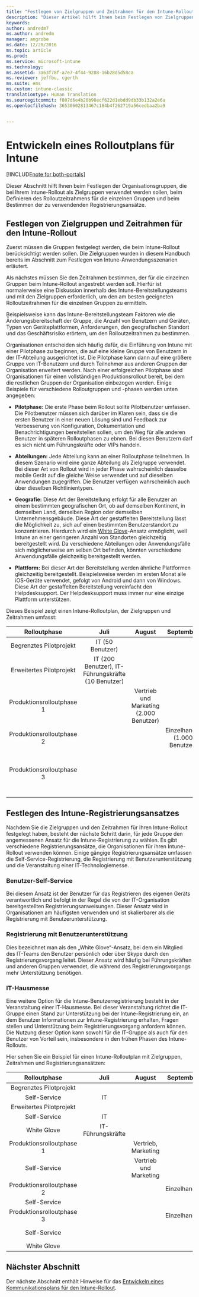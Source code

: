 ```yaml
---
title: "Festlegen von Zielgruppen und Zeitrahmen für den Intune-Rollout | Microsoft-Dokumentation"
description: "Dieser Artikel hilft Ihnen beim Festlegen von Zielgruppen und Zeitrahmen für eine reine Microsoft Intune-Cloudimplementierung."
keywords: 
author: andredm7
ms.author: andredm
manager: angrobe
ms.date: 12/20/2016
ms.topic: article
ms.prod: 
ms.service: microsoft-intune
ms.technology: 
ms.assetid: 3a63f78f-a7e7-4f44-9288-16b28d5d58ca
ms.reviewer: jeffbu, cgerth
ms.suite: ems
ms.custom: intune-classic
translationtype: Human Translation
ms.sourcegitcommit: f807d6e4b20b98ecf622d1ebdd9db33b132a2e6a
ms.openlocfilehash: 36530602813467c184b4f262719a56cedbaa2ba9


---
```


# <a name="develop-an-intune-rollout-plan"></a>Entwickeln eines Rolloutplans für Intune

[!INCLUDE[note for both-portals](../includes/note-for-both-portals.md)]

Dieser Abschnitt hilft Ihnen beim Festlegen der Organisationsgruppen, die bei Ihrem Intune-Rollout als Zielgruppen verwendet werden sollen, beim Definieren des Rolloutzeitrahmens für die einzelnen Gruppen und beim Bestimmen der zu verwendenden Registrierungsansätze.

## <a name="determine-intune-rollout-targeted-groups-and-timeframes"></a>Festlegen von Zielgruppen und Zeitrahmen für den Intune-Rollout

Zuerst müssen die Gruppen festgelegt werden, die beim Intune-Rollout berücksichtigt werden sollen. Die Zielgruppen wurden in diesem Handbuch bereits im Abschnitt zum Festlegen von Intune-Anwendungsszenarien erläutert.

Als nächstes müssen Sie den Zeitrahmen bestimmen, der für die einzelnen Gruppen beim Intune-Rollout angestrebt werden soll. Hierfür ist normalerweise eine Diskussion innerhalb des Intune-Bereitstellungsteams und mit den Zielgruppen erforderlich, um den am besten geeigneten Rolloutzeitrahmen für die einzelnen Gruppen zu ermitteln.

Beispielsweise kann das Intune-Bereitstellungsteam Faktoren wie die Änderungsbereitschaft der Gruppe, die Anzahl von Benutzern und Geräten, Typen von Geräteplattformen, Anforderungen, den geografischen Standort und das Geschäftsrisiko erörtern, um den Rolloutzeitrahmen zu bestimmen.

Organisationen entscheiden sich häufig dafür, die Einführung von Intune mit einer Pilotphase zu beginnen, die auf eine kleine Gruppe von Benutzern in der IT-Abteilung ausgerichtet ist. Die Pilotphase kann dann auf eine größere Gruppe von IT-Benutzern und durch Teilnehmer aus anderen Gruppen der Organisation erweitert werden. Nach einer erfolgreichen Pilotphase sind Organisationen für einen vollständigen Produktionsrollout bereit, bei dem die restlichen Gruppen der Organisation einbezogen werden. Einige Beispiele für verschiedene Rolloutgruppen und -phasen werden unten angegeben:

-   **Pilotphase:** Die erste Phase beim Rollout sollte Pilotbenutzer umfassen. Die Pilotbenutzer müssen sich darüber im Klaren sein, dass sie die ersten Benutzer in einer neuen Lösung sind und Feedback zur Verbesserung von Konfiguration, Dokumentation und Benachrichtigungen bereitstellen sollen, um den Weg für alle anderen Benutzer in späteren Rolloutphasen zu ebnen. Bei diesen Benutzern darf es sich nicht um Führungskräfte oder VIPs handeln.

-   **Abteilungen:** Jede Abteilung kann an einer Rolloutphase teilnehmen. In diesem Szenario wird eine ganze Abteilung als Zielgruppe verwendet. Bei dieser Art von Rollout wird in jeder Phase wahrscheinlich dasselbe mobile Gerät auf die gleiche Weise verwendet und auf dieselben Anwendungen zugegriffen. Die Benutzer verfügen wahrscheinlich auch über dieselben Richtlinientypen.

-   **Geografie:** Diese Art der Bereitstellung erfolgt für alle Benutzer an einem bestimmten geografischen Ort, ob auf demselben Kontinent, in demselben Land, derselben Region oder demselben Unternehmensgebäude. Diese Art der gestaffelten Bereitstellung lässt die Möglichkeit zu, sich auf einen bestimmten Benutzerstandort zu konzentrieren. Hierdurch wird ein [White Glove](#user-assisted-enrollment)-Ansatz ermöglicht, weil Intune an einer geringeren Anzahl von Standorten gleichzeitig bereitgestellt wird. Da verschiedene Abteilungen oder Anwendungsfälle sich möglicherweise am selben Ort befinden, könnten verschiedene Anwendungsfälle gleichzeitig bereitgestellt werden.

-   **Plattform:** Bei dieser Art der Bereitstellung werden ähnliche Plattformen gleichzeitig bereitgestellt. Beispielsweise werden im ersten Monat alle iOS-Geräte verwendet, gefolgt von Android und dann von Windows. Diese Art der gestaffelten Bereitstellung vereinfacht den Helpdesksupport. Der Helpdesksupport muss immer nur eine einzige Plattform unterstützen.

Dieses Beispiel zeigt einen Intune-Rolloutplan, der Zielgruppen und Zeitrahmen umfasst:

| **Rolloutphase** | **Juli** | **August** | **September** | **Oktober** |
|:---:|:---:|:---:|:---:|:---:|
| Begrenztes Pilotprojekt | IT (50 Benutzer) |  |  |  |                                                         
| Erweitertes Pilotprojekt | IT (200 Benutzer), IT-Führungskräfte (10 Benutzer) |  |  |  |                                                         
| Produktionsrolloutphase 1 |  | Vertrieb und Marketing (2.000 Benutzer) |  |  |
| Produktionsrolloutphase 2 |  |  | Einzelhandel (1.000 Benutzer) |  |
| Produktionsrolloutphase 3 |  |  |  | Personalabteilung (50 Benutzer), Finanzabteilung (40 Benutzer), Führungskräfte (30 Benutzer) |

## <a name="determine-the-intune-enrollment-approach"></a>Festlegen des Intune-Registrierungsansatzes

Nachdem Sie die Zielgruppen und den Zeitrahmen für Ihren Intune-Rollout festgelegt haben, besteht der nächste Schritt darin, für jede Gruppe den angemessenen Ansatz für die Intune-Registrierung zu wählen. Es gibt verschiedene Registrierungsansätze, die Organisationen für ihren Intune-Rollout verwenden können. Einige gängige Registrierungsansätze umfassen die Self-Service-Registrierung, die Registrierung mit Benutzerunterstützung und die Veranstaltung einer IT-Technologiemesse.

### <a name="user-self-service"></a>Benutzer-Self-Service

Bei diesem Ansatz ist der Benutzer für das Registrieren des eigenen Geräts verantwortlich und befolgt in der Regel die von der IT-Organisation bereitgestellten Registrierungsanweisungen. Dieser Ansatz wird in Organisationen am häufigsten verwenden und ist skalierbarer als die Registrierung mit Benutzerunterstützung.

### <a name="user-assisted-enrollment"></a>Registrierung mit Benutzerunterstützung

Dies bezeichnet man als den „White Glove“-Ansatz, bei dem ein Mitglied des IT-Teams den Benutzer persönlich oder über Skype durch den Registrierungsvorgang leitet. Dieser Ansatz wird häufig bei Führungskräften und anderen Gruppen verwendet, die während des Registrierungsvorgangs mehr Unterstützung benötigen.

### <a name="it-tech-fair"></a>IT-Hausmesse

Eine weitere Option für die Intune-Benutzerregistrierung besteht in der Veranstaltung einer IT-Hausmesse. Bei dieser Veranstaltung richtet die IT-Gruppe einen Stand zur Unterstützung bei der Intune-Registrierung ein, an dem Benutzer Informationen zur Intune-Registrierung erhalten, Fragen stellen und Unterstützung beim Registrierungsvorgang anfordern können. Die Nutzung dieser Option kann sowohl für die IT-Gruppe als auch für den Benutzer von Vorteil sein, insbesondere in den frühen Phasen des Intune-Rollouts.

Hier sehen Sie ein Beispiel für einen Intune-Rolloutplan mit Zielgruppen, Zeitrahmen und Registrierungsansätzen:

| **Rolloutphase** | **Juli** | **August** | **September** | **Oktober** |
|:---:|:---:|:---:|:---:|:---:|
| Begrenztes Pilotprojekt |  |  |  |  |                                                         
| Self-Service | IT |  |  |  |
| Erweitertes Pilotprojekt |  |  |  |  |                                                         
| Self-Service | IT |  |  |  |
| White Glove | IT-Führungskräfte |  |  |  |
| Produktionsrolloutphase 1 |  | Vertrieb, Marketing |  |  |
| Self-Service |  | Vertrieb und Marketing |  |  |
| Produktionsrolloutphase 2 |  |  | Einzelhandel |  |
| Self-Service |  |  |  |  |
| Produktionsrolloutphase 3 |  |  | Einzelhandel |  |
| Self-Service |  |  |  | Personalabteilung, Finanzabteilung |
| White Glove |  |  |  | Führungskräfte |

## <a name="next-section"></a>Nächster Abschnitt

Der nächste Abschnitt enthält Hinweise für das [Entwickeln eines Kommunikationsplans für den Intune-Rollout](section-5-develop-a-rollout-communication-plan.md).



<!--HONumber=Dec16_HO5-->


